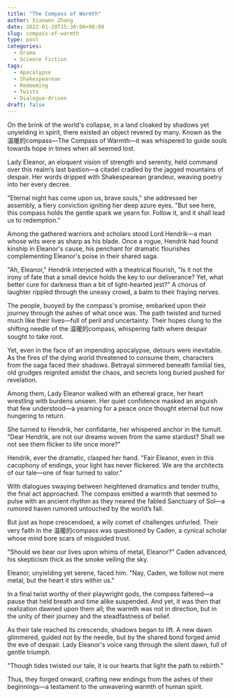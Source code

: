 ```yaml
---
title: "The Compass of Warmth"
author: Xiaowen Zhang
date: 2022-01-28T15:30:00+08:00
slug: compass-of-warmth
type: post
categories:
  - Drama
  - Science Fiction
tags:
  - Apocalypse
  - Shakespearean
  - Redeeming
  - Twists
  - Dialogue-driven
draft: false
---
```


On the brink of the world's collapse, in a land cloaked by shadows yet unyielding in spirit, there existed an object revered by many. Known as the 温暖的compass—The Compass of Warmth—it was whispered to guide souls towards hope in times when all seemed lost.

Lady Eleanor, an eloquent vision of strength and serenity, held command over this realm’s last bastion—a citadel cradled by the jagged mountains of despair. Her words dripped with Shakespearean grandeur, weaving poetry into her every decree. 

"Eternal night has come upon us, brave souls," she addressed her assembly, a fiery conviction igniting her deep azure eyes. "But see here, this compass holds the gentle spark we yearn for. Follow it, and it shall lead us to redemption."

Among the gathered warriors and scholars stood Lord Hendrik—a man whose wits were as sharp as his blade. Once a rogue, Hendrik had found kinship in Eleanor's cause, his penchant for dramatic flourishes complementing Eleanor's poise in their shared saga.

"Ah, Eleanor," Hendrik interjected with a theatrical flourish, "Is it not the irony of fate that a small device holds the key to our deliverance? Yet, what better cure for darkness than a bit of light-hearted jest?" A chorus of laughter rippled through the uneasy crowd, a balm to their fraying nerves.

The people, buoyed by the compass's promise, embarked upon their journey through the ashes of what once was. The path twisted and turned much like their lives—full of peril and uncertainty. Their hopes clung to the shifting needle of the 温暖的compass, whispering faith where despair sought to take root.

Yet, even in the face of an impending apocalypse, detours were inevitable. As the fires of the dying world threatened to consume them, characters from the saga faced their shadows. Betrayal simmered beneath familial ties, old grudges reignited amidst the chaos, and secrets long buried pushed for revelation.

Among them, Lady Eleanor walked with an ethereal grace, her heart wrestling with burdens unseen. Her quiet confidence masked an anguish that few understood—a yearning for a peace once thought eternal but now hungering to return.

She turned to Hendrik, her confidante, her whispered anchor in the tumult. "Dear Hendrik, are not our dreams woven from the same stardust? Shall we not see them flicker to life once more?"

Hendrik, ever the dramatic, clasped her hand. "Fair Eleanor, even in this cacophony of endings, your light has never flickered. We are the architects of our tale—one of fear turned to valor."

With dialogues swaying between heightened dramatics and tender truths, the final act approached. The compass emitted a warmth that seemed to pulse with an ancient rhythm as they neared the fabled Sanctuary of Sol—a rumored haven rumored untouched by the world’s fall.

But just as hope crescendoed, a wily comet of challenges unfurled. Their very faith in the 温暖的compass was questioned by Caden, a cynical scholar whose mind bore scars of misguided trust.

"Should we bear our lives upon whims of metal, Eleanor?" Caden advanced, his skepticism thick as the smoke veiling the sky.

Eleanor, unyielding yet serene, faced him. "Nay, Caden, we follow not mere metal, but the heart it stirs within us."

In a final twist worthy of their playwright gods, the compass faltered—a pause that held breath and time alike suspended. And yet, it was then that realization dawned upon them all; the warmth was not in direction, but in the unity of their journey and the steadfastness of belief.

As their tale reached its crescendo, shadows began to lift. A new dawn glimmered, guided not by the needle, but by the shared bond forged amid the eve of despair. Lady Eleanor's voice rang through the silent dawn, full of gentle triumph.

"Though tides twisted our tale, it is our hearts that light the path to rebirth."

Thus, they forged onward, crafting new endings from the ashes of their beginnings—a testament to the unwavering warmth of human spirit.